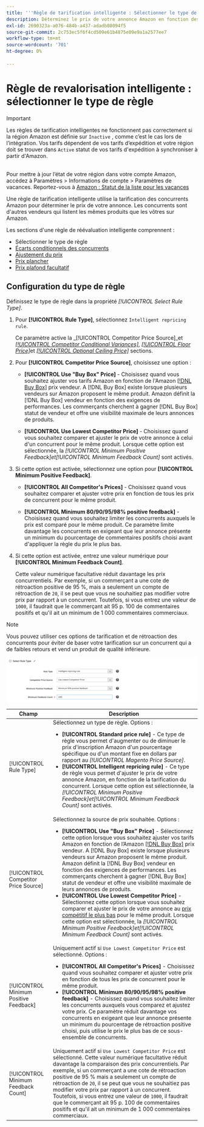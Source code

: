 ```yaml
---
title: '''Règle de tarification intelligente : Sélectionner le type de règle"'
description: Déterminez le prix de votre annonce Amazon en fonction des prix pratiqués par les concurrents en créant une règle de tarification intelligente.
exl-id: 2690323a-a076-484b-a437-adadb08094f5
source-git-commit: 2c753ec5f6f4cd509e61b4875e09e9a1a2577ee7
workflow-type: tm+mt
source-wordcount: '701'
ht-degree: 0%

---
```


# Règle de revalorisation intelligente : sélectionner le type de règle

>[!IMPORTANT]
>
>Les règles de tarification intelligentes ne fonctionnent pas correctement si la région Amazon est définie sur `Inactive` , comme c’est le cas lors de l’intégration. Vos tarifs dépendent de vos tarifs d’expédition et votre région doit se trouver dans `Active` statut de vos tarifs d&#39;expédition à synchroniser à partir d&#39;Amazon.<br><br>
>
>Pour mettre à jour l’état de votre région dans votre compte Amazon, accédez à Paramètres > Informations de compte > Paramètres de vacances. Reportez-vous à [Amazon : Statut de la liste pour les vacances](https://sellercentral.amazon.com/gp/help/help.html?itemID=200135620/&quot;target=&quot;_blank)

Une règle de tarification intelligente utilise la tarification des concurrents Amazon pour déterminer le prix de votre annonce. Les concurrents sont d&#39;autres vendeurs qui listent les mêmes produits que les vôtres sur Amazon.

Les sections d&#39;une règle de réévaluation intelligente comprennent :

- Sélectionner le type de règle
- [Écarts conditionnels des concurrents](./competitor-conditional-variances.md)
- [Ajustement du prix](./price-adjustment.md)
- [Prix plancher](./floor-price.md)
- [Prix plafond facultatif](./optional-ceiling-price.md)

## Configuration du type de règle

Définissez le type de règle dans la propriété _[!UICONTROL Select Rule Type]_.

1. Pour **[!UICONTROL Rule Type]**, sélectionnez `Intelligent repricing rule`.

   Ce paramètre active la _[!UICONTROL Competitor Price Source]_et [_[!UICONTROL Competitor Conditional Variances]_](./competitor-conditional-variances.md), [_[!UICONTROL Floor Price]_](./floor-price.md)et [_[!UICONTROL Optional Ceiling Price]_](./optional-ceiling-price.md) sections.

1. Pour **[!UICONTROL Competitor Price Source]**, choisissez une option :

   - **[!UICONTROL Use "Buy Box" Price]** - Choisissez quand vous souhaitez ajuster vos tarifs Amazon en fonction de l&#39;Amazon [[!DNL Buy Box]](./buy-box-competitor-pricing.md) prix vendeur. A [!DNL Buy Box] existe lorsque plusieurs vendeurs sur Amazon proposent le même produit. Amazon définit la [!DNL Buy Box] vendeur en fonction des exigences de performances. Les commerçants cherchent à gagner [!DNL Buy Box] statut de vendeur et offre une visibilité maximale de leurs annonces de produits.

   - **[!UICONTROL Use Lowest Competitor Price]** - Choisissez quand vous souhaitez comparer et ajuster le prix de votre annonce à celui d&#39;un concurrent pour le même produit. Lorsque cette option est sélectionnée, la _[!UICONTROL Minimum Positive Feedback]_et_[!UICONTROL Minimum Feedback Count]_ sont activés.

1. Si cette option est activée, sélectionnez une option pour **[!UICONTROL Minimum Positive Feedback]**.

   - **[!UICONTROL All Competitor's Prices]** - Choisissez quand vous souhaitez comparer et ajuster votre prix en fonction de tous les prix de concurrent pour le même produit.

   - **[!UICONTROL Minimum 80/90/95/98% positive feedback]** - Choisissez quand vous souhaitez limiter les concurrents auxquels le prix est comparé pour le même produit. Ce paramètre limite davantage les concurrents en exigeant que leur annonce présente un minimum du pourcentage de commentaires positifs choisi avant d&#39;appliquer la règle du prix le plus bas.

1. Si cette option est activée, entrez une valeur numérique pour **[!UICONTROL Minimum Feedback Count]**.

   Cette valeur numérique facultative réduit davantage les prix concurrentiels. Par exemple, si un commerçant a une cote de rétroaction positive de 95 %, mais a seulement un compte de rétroaction de `20`, il se peut que vous ne souhaitiez pas modifier votre prix par rapport à un concurrent. Toutefois, si vous entrez une valeur de `1000`, il faudrait que le commerçant ait 95 p. 100 de commentaires positifs et qu&#39;il ait un minimum de 1 000 commentaires commerciaux.

>[!NOTE]
>
>Vous pouvez utiliser ces options de tarification et de rétroaction des concurrents pour éviter de baser votre tarification sur un concurrent qui a de faibles retours et vend un produit de qualité inférieure.

![Règle de revalorisation intelligente - sélectionnez le type de règle](assets/ob-intelligent-price-rule-type.png)

| Champ | Description |
|--- |--- |
| [!UICONTROL Rule Type] | Sélectionnez un type de règle. Options :<ul><li>**[!UICONTROL Standard price rule]** - Ce type de règle vous permet d&#39;augmenter ou de diminuer le prix d&#39;inscription Amazon d&#39;un pourcentage spécifique ou d&#39;un montant fixe en dollars par rapport au _[!UICONTROL Magento Price Source]_. </li><li>**[!UICONTROL Intelligent repricing rule]** - Ce type de règle vous permet d&#39;ajuster le prix de votre annonce Amazon, en fonction de la tarification du concurrent. Lorsque cette option est sélectionnée, la _[!UICONTROL Minimum Positive Feedback]_et_[!UICONTROL Minimum Feedback Count]_ sont activés.</li></ul> |
| [!UICONTROL Competitor Price Source] | Sélectionnez la source de prix souhaitée. Options :<ul><li>**[!UICONTROL Use "Buy Box" Price]** - Sélectionnez cette option lorsque vous souhaitez ajuster vos tarifs Amazon en fonction de l’Amazon [[!DNL Buy Box]](./buy-box-competitor-pricing.md) prix vendeur. A [!DNL Buy Box] existe lorsque plusieurs vendeurs sur Amazon proposent le même produit. Amazon définit la [!DNL Buy Box] vendeur en fonction des exigences de performances. Les commerçants cherchent à gagner [!DNL Buy Box] statut de vendeur et offre une visibilité maximale de leurs annonces de produits.</li><li>**[!UICONTROL Use Lowest Competitor Price]** - Sélectionnez cette option lorsque vous souhaitez comparer et ajuster le prix de votre annonce au [prix compétitif le plus bas](./lowest-competitor-pricing.md) pour le même produit. Lorsque cette option est sélectionnée, la _[!UICONTROL Minimum Positive Feedback]_et_[!UICONTROL Minimum Feedback Count]_ sont activés.</li></ul> |
| [!UICONTROL Minimum Positive Feedback] | Uniquement actif si `Use Lowest Competitor Price` est sélectionné. Options :<ul><li>**[!UICONTROL All Competitor's Prices]** - Choisissez quand vous souhaitez comparer et ajuster votre prix en fonction de tous les prix de concurrent pour le même produit.</li><li>**[!UICONTROL Minimum 80/90/95/98% positive feedback]** - Choisissez quand vous souhaitez limiter les concurrents auxquels vous comparez et ajustez votre prix. Ce paramètre réduit davantage vos concurrents en exigeant que leur annonce présente un minimum du pourcentage de rétroaction positive choisi, puis utilise le prix le plus bas de ce sous-ensemble de concurrents.</li></ul> |
| [!UICONTROL Minimum Feedback Count] | Uniquement actif si `Use Lowest Competitor Price` est sélectionné. Cette valeur numérique facultative réduit davantage la comparaison des prix concurrentiels. Par exemple, si un commerçant a une cote de rétroaction positive de 95 % mais a seulement un compte de rétroaction de `20`, il se peut que vous ne souhaitiez pas modifier votre prix par rapport à un concurrent. Toutefois, si vous entrez une valeur de `1000`, il faudrait que le commerçant ait 95 p. 100 de commentaires positifs et qu&#39;il ait un minimum de 1 000 commentaires commerciaux. |
